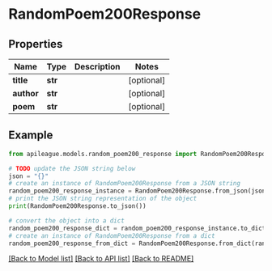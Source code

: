 # RandomPoem200Response


## Properties

Name | Type | Description | Notes
------------ | ------------- | ------------- | -------------
**title** | **str** |  | [optional] 
**author** | **str** |  | [optional] 
**poem** | **str** |  | [optional] 

## Example

```python
from apileague.models.random_poem200_response import RandomPoem200Response

# TODO update the JSON string below
json = "{}"
# create an instance of RandomPoem200Response from a JSON string
random_poem200_response_instance = RandomPoem200Response.from_json(json)
# print the JSON string representation of the object
print(RandomPoem200Response.to_json())

# convert the object into a dict
random_poem200_response_dict = random_poem200_response_instance.to_dict()
# create an instance of RandomPoem200Response from a dict
random_poem200_response_from_dict = RandomPoem200Response.from_dict(random_poem200_response_dict)
```
[[Back to Model list]](../README.md#documentation-for-models) [[Back to API list]](../README.md#documentation-for-api-endpoints) [[Back to README]](../README.md)


